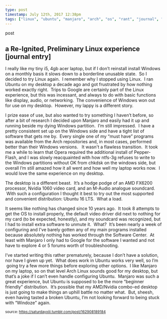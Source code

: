 ```yaml
---
type: post
timestamp: July 12th, 2017 12:38pm
tags: ["linux", "ubuntu", "manjaro", "arch", "os", "rant", "journal", "windows", "computers", "n00b", "Thoughts"]
---
```

post
## a Re-Ignited, Preliminary Linux experience [journal entry] ##
                    
I really like my tiny i5, 4gb acer laptop, but if I don’t reinstall install Windows on a monthly basis it slows down to a borderline unusable state.  So I decided to try Linux again.  I remember why I stopped using Linux.  I ran Ubuntu on my desktop a decade ago and got frustrated by how nothing worked exactly right.  Trips to Google are certainly part of the Linux experience, but this was incessant, and always to do with basic functions like display, audio, or networking.  The convenience of Windows won out for use on my desktop.  However, my lappy is a different story.

I prize ease of use, but also wanted to try something I haven’t before, so after a bit of research I decided upon Manjaro and easily had it up and running beside my dying Windows partition.  I’m still impressed.  I have a pretty consistent set up on the Windows side and have a tight list of software that gets me by.  Every single one of my “must have” programs was available from the Arch repositories and, in most cases, performed better than their Windows versions.   It wasn't a flawless transition.  It took me a while to learn that Opera required the additional install of Pepper-Flash, and I was slowly reacquainted with how ntfs-3g refuses to write to the Windows partitions without OK from chkdsk on the windows side, but overall I’m still amazed how it all went and how well my laptop works now.  I would love the same experience on my desktop.

The desktop is a different beast.  It’s a hodge podge of an AMD FX6200 processor, Nvidia 1060 video card, and an M-Audio analogue soundcard.  With such a configuration I thought it best to try out the most supported and convenient distribution: Ubuntu 16 LTS.  What a load.

It seems like nothing has changed since 10 years ago.  It took 8 attempts to get the OS to install properly, the default video driver did next to nothing for my card (to be expected, honestly), and my soundcard was recognized, but I had to install extra software to unmute it.  What?  It’s been nearly a week of configuring and I've barely gotten any of my main programs installed because absolutely nothing has worked through the Software Center.  At least with Manjaro I only had to Google for the software I wanted and not have to explore 4 or 5 forums worth of troubleshooting.

I’ve started writing this rather prematurely, because I don’t have a solution, nor have I given up yet.  What does work in Ubuntu works very well, so I’m  going try a few more things before exploring other options.  I like Manjaro on my laptop, so on that level Arch Linux sounds good for my desktop, but that’s a joke if I can’t even handle configuring Ubuntu.  Manjaro was such a great experience, but Ubuntu is supposed to be the more “beginner friendly” distribution.  It’s possible that my AMD/Nvidia combo-ed desktop is just going to make things an uphill battle no matter what.  But, sheesh, even having tasted a broken Ubuntu, I’m not looking forward to being stuck with “Windoze” again.

                
                
                
                
                
                
                                
<small>source: https://saturdayxiii.tumblr.com/post/162908189184</small>
